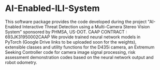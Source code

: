 # AI-Enabled-ILI-System
This software package provides the code developed during the project "AI-Enabled Interactive Threat Detection using a Multi-Camera Stereo Vision System" sponsored
by PHMSA, US-DOT. 
CAAP CONTRACT : 693JK31950002CAAP
We provide trained neural network models in PyTorch (Google Drive links to be uploaded soon for the weights),
extensible classes and utility functions for the D435i camera, an Extremum Seeking Controller code for camera image signal processing, 
risk assessment demonstration codes based on the neural network output and robot odometry.
